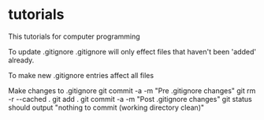 # tutorials
This tutorials for computer programming 

To update .gitignore
.gitignore will only effect files that haven't been 'added' already.

To make new .gitignore entries affect all files

Make changes to .gitignore
git commit -a -m "Pre .gitignore changes"
git rm -r --cached .
git add .
git commit -a -m "Post .gitignore changes"
git status should output "nothing to commit (working directory clean)"